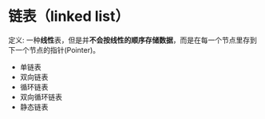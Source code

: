 # 链表（linked list）

定义: 一种**线性**表，但是并**不会按线性的顺序存储数据**，而是在每一个节点里存到下一个节点的指针(Pointer)。



- 单链表
- 双向链表
- 循环链表
- 双向循环链表
- 静态链表
